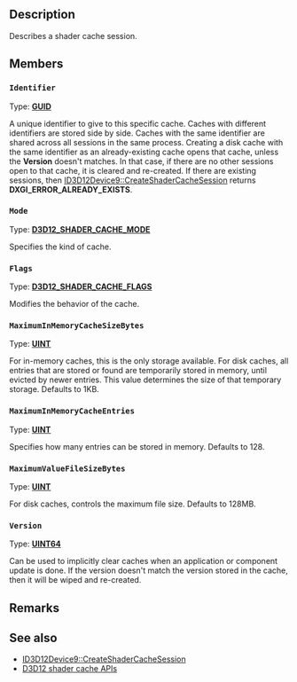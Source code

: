 ## Description

Describes a shader cache session.

## Members

### `Identifier`

Type: **[GUID](https://learn.microsoft.com/windows/win32/api/guiddef/ns-guiddef-guid)**

A unique identifier to give to this specific cache. Caches with different identifiers are stored side by side. Caches with the same identifier are shared across all sessions in the same process. Creating a disk cache with the same identifier as an already-existing cache opens that cache, unless the **Version** doesn't matches. In that case, if there are no other sessions open to that cache, it is cleared and re-created. If there are existing sessions, then [ID3D12Device9::CreateShaderCacheSession](https://learn.microsoft.com/windows/win32/api/d3d12/nf-d3d12-id3d12device9-createshadercachesession) returns **DXGI_ERROR_ALREADY_EXISTS**.

### `Mode`

Type: **[D3D12_SHADER_CACHE_MODE](https://learn.microsoft.com/windows/win32/api/d3d12/ne-d3d12-d3d12_shader_cache_mode)**

Specifies the kind of cache.

### `Flags`

Type: **[D3D12_SHADER_CACHE_FLAGS](https://learn.microsoft.com/windows/win32/api/d3d12/ne-d3d12-d3d12_shader_cache_flags)**

Modifies the behavior of the cache.

### `MaximumInMemoryCacheSizeBytes`

Type: **[UINT](https://learn.microsoft.com/windows/win32/winprog/windows-data-types)**

For in-memory caches, this is the only storage available. For disk caches, all entries that are stored or found are temporarily stored in memory, until evicted by newer entries. This value determines the size of that temporary storage. Defaults to 1KB.

### `MaximumInMemoryCacheEntries`

Type: **[UINT](https://learn.microsoft.com/windows/win32/winprog/windows-data-types)**

Specifies how many entries can be stored in memory. Defaults to 128.

### `MaximumValueFileSizeBytes`

Type: **[UINT](https://learn.microsoft.com/windows/win32/winprog/windows-data-types)**

For disk caches, controls the maximum file size. Defaults to 128MB.

### `Version`

Type: **[UINT64](https://learn.microsoft.com/windows/win32/winprog/windows-data-types)**

Can be used to implicitly clear caches when an application or component update is done. If the version doesn't match the version stored in the cache, then it will be wiped and re-created.

## Remarks

## See also

* [ID3D12Device9::CreateShaderCacheSession](https://learn.microsoft.com/windows/win32/api/d3d12/nf-d3d12-id3d12device9-createshadercachesession)
* [D3D12 shader cache APIs](https://microsoft.github.io/DirectX-Specs/d3d/ShaderCache.html)
